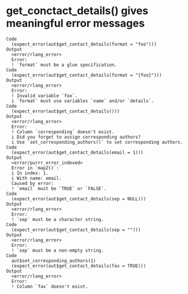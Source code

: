 # get_conctact_details() gives meaningful error messages

    Code
      (expect_error(aut$get_contact_details(format = "foo")))
    Output
      <error/rlang_error>
      Error:
      ! `format` must be a glue specification.
    Code
      (expect_error(aut$get_contact_details(format = "{foo}")))
    Output
      <error/rlang_error>
      Error:
      ! Invalid variable `foo`.
      i `format` must use variables `name` and/or `details`.
    Code
      (expect_error(aut$get_contact_details()))
    Output
      <error/rlang_error>
      Error:
      ! Column `corresponding` doesn't exist.
      i Did you forget to assign corresponding authors?
      i Use `set_corresponding_authors()` to set corresponding authors.
    Code
      (expect_error(aut$get_contact_details(email = 1)))
    Output
      <error/purrr_error_indexed>
      Error in `map2()`:
      i In index: 1.
      i With name: email.
      Caused by error:
      ! `email` must be `TRUE` or `FALSE`.
    Code
      (expect_error(aut$get_contact_details(sep = NULL)))
    Output
      <error/rlang_error>
      Error:
      ! `sep` must be a character string.
    Code
      (expect_error(aut$get_contact_details(sep = "")))
    Output
      <error/rlang_error>
      Error:
      ! `sep` must be a non-empty string.
    Code
      aut$set_corresponding_authors(1)
      (expect_error(aut$get_contact_details(fax = TRUE)))
    Output
      <error/rlang_error>
      Error:
      ! Column `fax` doesn't exist.

